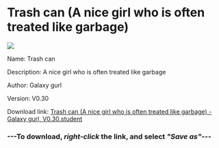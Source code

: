 # Trash can (A nice girl who is often treated like garbage)

<img src = "https://raw.githubusercontent.com/Arbiter1223/Daigaku-Gurashi-Custom-Students/master/Students/Files/Trash%20can%20(A%20nice%20girl%20who%20is%20often%20treated%20like%20garbage).png">

Name: Trash can

Description: A nice girl who is often treated like garbage

Author: Galaxy gurl

Version: V0.30

Download link: <a href="https://raw.githubusercontent.com/Arbiter1223/Daigaku-Gurashi-Custom-Students/master/Students/Files/Trash%20can%20(A%20nice%20girl%20who%20is%20often%20treated%20like%20garbage)%20-%20Galaxy%20gurl%2C%20V0.30.student">Trash can (A nice girl who is often treated like garbage) - Galaxy gurl, V0.30.student</a>

### ---**To download, _right-click_ the link, and select _"Save as"_**---
